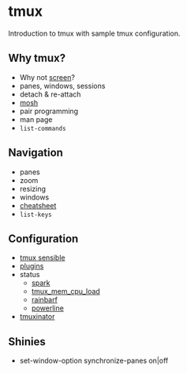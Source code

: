 tmux
====

Introduction to tmux with sample tmux configuration.

## Why tmux?

 * Why not [screen](http://www.gnu.org/software/screen/)?
 * panes, windows, sessions
 * detach & re-attach
  * [mosh](https://mosh.mit.edu/)
 * pair programming
 * man page
 * `list-commands`

## Navigation

 * panes
  * zoom
  * resizing
 * windows
 * [cheatsheet](https://gist.github.com/MohamedAlaa/2961058)
 * `list-keys`

## Configuration

 * [tmux sensible](https://github.com/tmux-plugins/tmux-sensible)
 * [plugins](https://github.com/tmux-plugins)
 * status
   * [spark](http://zachholman.com/spark/)
   * [tmux_mem_cpu_load](https://github.com/thewtex/tmux-mem-cpu-load)
   * [rainbarf](https://github.com/creaktive/rainbarf)
   * [powerline](https://github.com/Lokaltog/powerline)
 * [tmuxinator](https://github.com/tmuxinator/tmuxinator)

## Shinies

 * set-window-option synchronize-panes on|off
